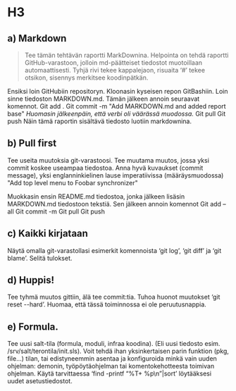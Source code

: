 # H3

## a) Markdown

> Tee tämän tehtävän raportti MarkDownina. 
> Helpointa on tehdä raportti GitHub-varastoon, jolloin md-päätteiset tiedostot muotoillaan automaattisesti. 
> Tyhjä rivi tekee kappalejaon, risuaita ‘#’ tekee otsikon, sisennys merkitsee koodinpätkän.

Ensiksi loin GitHubiin repositoryn. Kloonasin kyseisen repon GitBashiin. Loin sinne tiedoston MARKDOWN.md. Tämän jälkeen annoin seuraavat komennot. 
Git add .
Git commit -m "Add MARKDOWN.md and added report base"
*Huomasin jälkeenpäin, että verbi oli väärässä muodossa.*
Git pull
Git push
Näin tämä raportin sisältävä tiedosto luotiin markdownina.

## b) Pull first

Tee useita muutoksia git-varastoosi. 
Tee muutama muutos, jossa yksi commit koskee useampaa tiedostoa. 
Anna hyvä kuvaukset (commit message), yksi englanninkielinen lause imperatiivissa (määräysmuodossa) 
"Add top level menu to Foobar synchronizer"

Muokkasin ensin README.md tiedostoa, jonka jälkeen lisäsin MARKDOWN.md tiedostoon tekstiä. Sen jälkeen annoin komennot
Git add –all
Git commit -m
Git pull
Git push


## c) Kaikki kirjataan

Näytä omalla git-varastollasi esimerkit komennoista ‘git log’, ‘git diff’ ja ‘git blame’. Selitä tulokset.

## d) Huppis! 

Tee tyhmä muutos gittiin, älä tee commit:tia. 
Tuhoa huonot muutokset ‘git reset --hard’. Huomaa, että tässä toiminnossa ei ole peruutusnappia.

## e) Formula. 

Tee uusi salt-tila (formula, moduli, infraa koodina). 
(Eli uusi tiedosto esim. /srv/salt/terontila/init.sls). 
Voit tehdä ihan yksinkertaisen parin funktion (pkg, file...) tilan, tai edistyneemmin 
asentaa ja konfiguroida minkä vain uuden ohjelman: demonin, työpöytäohjelman tai komentokehotteesta toimivan ohjelman. 
Käytä tarvittaessa ‘find -printf “%T+ %p\n”|sort’ löytääksesi uudet asetustiedostot.
